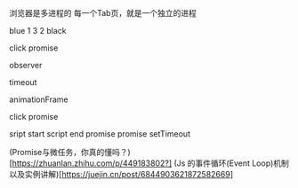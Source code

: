 浏览器是多进程的
每一个Tab页，就是一个独立的进程

blue
1
3
2
black

click
promise

observer

timeout

animationFrame

click
promise

sript start
script end
promise
promise
setTimeout

(Promise与微任务，你真的懂吗？)[https://zhuanlan.zhihu.com/p/449183802?]
(Js 的事件循环(Event Loop)机制以及实例讲解)[https://juejin.cn/post/6844903621872582669]